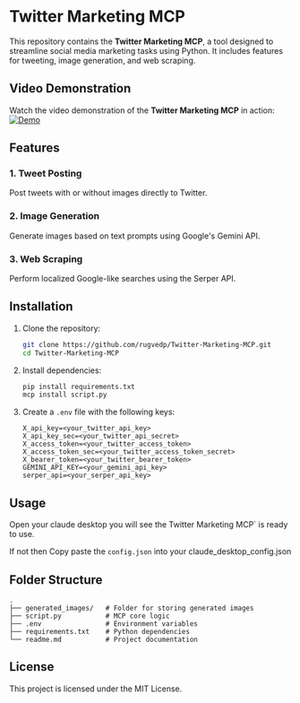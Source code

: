 # Twitter Marketing MCP

This repository contains the **Twitter Marketing MCP**, a tool designed to streamline social media marketing tasks using Python. It includes features for tweeting, image generation, and web scraping.

## Video Demonstration

Watch the video demonstration of the **Twitter Marketing MCP** in action:  
[![Demo](https://imagekit.io/tools/asset-public-link?detail=%7B%22name%22%3A%22screenshot_1746178835929.png%22%2C%22type%22%3A%22image%2Fpng%22%2C%22signedurl_expire%22%3A%222028-05-01T09%3A40%3A33.818Z%22%2C%22signedUrl%22%3A%22https%3A%2F%2Fmedia-hosting.imagekit.io%2F33b7f5ba913347cd%2Fscreenshot_1746178835929.png%3FExpires%3D1840786834%26Key-Pair-Id%3DK2ZIVPTIP2VGHC%26Signature%3D06js~0NLS0YWydyud9a-Gf9QumEnCyA9QyWDl6aYpqGkRHtIHzIq0kDzbIz2Ls3bQ9oRUa-YMeyuwruwZ3NbbYxwtBJtMKg4RLEz-VJjspBi~W9u1MTeOyFevPhdKpf~0cBs2TNZ-kARliO06MSkjyyl6gweO~szeiJLkmMp2Gyw17Wt--AcF6sukIrd1fxKBelsKpesX02FQWnxtqAIRD2P-THIZ9xqEUmxDAuTvRJHnmTUnQwN4znzca1OUam6-qI65YGlS3ueaGq8GI9l9lH2JShlxPSmcf6-0gfyc-YusZoiBO3wUvoaXE7zggN3qNz5lkq2YGd5Qevdqgd-bQ__%22%7D)](working.mp4)


## Features

### 1. **Tweet Posting**
Post tweets with or without images directly to Twitter.  

### 2. **Image Generation**
Generate images based on text prompts using Google's Gemini API.  

### 3. **Web Scraping**
Perform localized Google-like searches using the Serper API.  

## Installation

1. Clone the repository:
     ```bash
     git clone https://github.com/rugvedp/Twitter-Marketing-MCP.git
     cd Twitter-Marketing-MCP
     ```

2. Install dependencies:
     ```bash
     pip install requirements.txt
     mcp install script.py
     ```

3. Create a `.env` file with the following keys:
     ```env
     X_api_key=<your_twitter_api_key>
     X_api_key_sec=<your_twitter_api_secret>
     X_access_token=<your_twitter_access_token>
     X_access_token_sec=<your_twitter_access_token_secret>
     X_bearer_token=<your_twitter_bearer_token>
     GEMINI_API_KEY=<your_gemini_api_key>
     serper_api=<your_serper_api_key>
     ```

## Usage 

Open your claude desktop you will see the Twitter Marketing MCP` is ready to use.

If not then Copy paste the `config.json` into your claude_desktop_config.json

## Folder Structure
```
.
├── generated_images/   # Folder for storing generated images
├── script.py           # MCP core logic
├── .env                # Environment variables
├── requirements.txt    # Python dependencies
└── readme.md           # Project documentation
```

## License
This project is licensed under the MIT License.  
